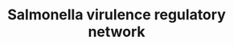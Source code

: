 ---
annotations:
- id: PW:0000004
  parent: regulatory pathway
  type: Pathway Ontology
  value: regulatory pathway
- id: PW:0001040
  parent: disease pathway
  type: Pathway Ontology
  value: Salmonella infection pathway
authors:
- Rikki
- Finterly
- Khanspers
description: Salmonella virulence regulatory network
last-edited: 2021-12-03
organisms:
- Escherichia coli
redirect_from:
- /index.php/Pathway:WP5070
- /instance/WP5070
revision: null
schema-jsonld:
- '@context': https://schema.org/
  '@id': https://wikipathways.github.io/pathways/WP5070.html
  '@type': Dataset
  creator:
    '@type': Organization
    name: WikiPathways
  description: Salmonella virulence regulatory network
  keywords:
  - Crp
  - Fis
  - Fur
  - H-NS
  - RNAse E
  - barA
  - bcsA
  - bcsB
  - clpP
  - clpX
  - csgD
  - csrA
  - csrB
  - csrC
  - dam
  - dnaK
  - envZ
  - fadD
  - fimZ
  - flgM
  - flhC
  - flhD
  - fliA
  - fliC
  - fliT
  - fliZ
  - hdfR
  - hha
  - hilA
  - hilC
  - hilD
  - hilE
  - ihfA
  - ihfB
  - invF
  - lrhA
  - ompR
  - pefI
  - phoB
  - phoP
  - phoQ
  - phoR
  - qseB
  - qseC
  - rcsB
  - rcsC
  - rcsD
  - rfaH
  - rflM
  - rtsA
  - rtsB
  - sicA
  - sirA
  - slyA
  - srgD
  - ssrA
  - ssrB
  - ydiV
  - yhjH
  license: CC0
  name: Salmonella virulence regulatory network
seo: CreativeWork
title: Salmonella virulence regulatory network
wpid: WP5070
---
